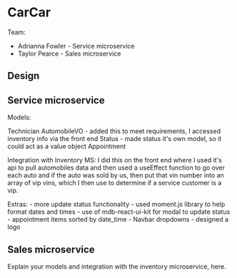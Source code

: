 # CarCar

Team:

* Adrianna Fowler - Service microservice
* Taylor Pearce - Sales microservice

## Design

## Service microservice

Models:

Technician
AutomobileVO - added this to meet requirements, I accessed inventory info via the front end
Status - made status it's own model, so it could act as a value object
Appointment

Integration with Inventory MS:
I did this on the front end where I used it's api to pull automobiles data and then used a useEffect function to go over each auto and if the auto was sold by us, then put that vin number into an array of vip vins, which I then use to determine if a service customer is a vip.

Extras:
    - more update status functionality
    - used moment.js library to help format dates and times
    - use of mdb-react-ui-kit for modal to update status
    - appointment items sorted by date_time
    - Navbar dropdowns
    - designed a logo

## Sales microservice

Explain your models and integration with the inventory
microservice, here.
